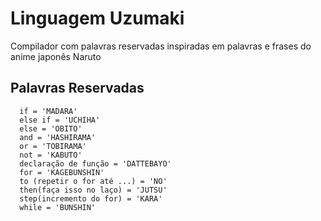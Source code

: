 # Linguagem Uzumaki
Compilador com palavras reservadas inspiradas em palavras e frases do anime japonês Naruto

## Palavras Reservadas

      if = 'MADARA'
      else if = 'UCHIHA'
      else = 'OBITO'
      and = 'HASHIRAMA'
      or = 'TOBIRAMA'
      not = 'KABUTO'
      declaração de função = 'DATTEBAYO'
      for = 'KAGEBUNSHIN'
      to (repetir o for até ...) = 'NO'
      then(faça isso no laço) = 'JUTSU'
      step(incremento do for) = 'KARA'
      while = 'BUNSHIN'
